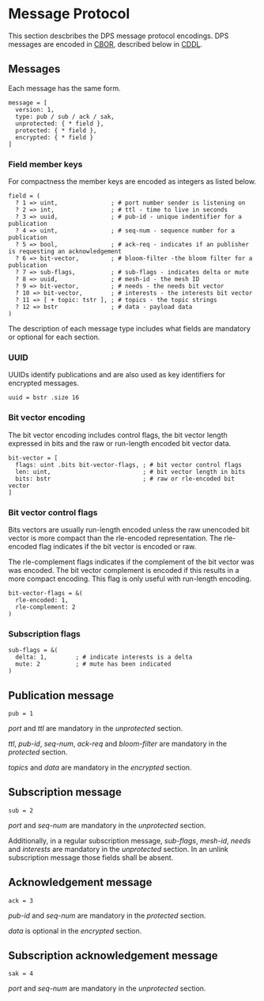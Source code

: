 # Message Protocol
This section descbribes the DPS message protocol encodings. DPS
messages are encoded in [CBOR](https://tools.ietf.org/html/rfc7049),
described below in
[CDDL](https://tools.ietf.org/html/draft-ietf-cbor-cddl-00).

## Messages
Each message has the same form.

~~~
message = [
  version: 1,
  type: pub / sub / ack / sak,
  unprotected: { * field },
  protected: { * field },
  encrypted: { * field }
]
~~~

### Field member keys
For compactness the member keys are encoded as integers as listed
below.

~~~
field = (
  ? 1 => uint,               ; # port number sender is listening on
  ? 2 => int,                ; # ttl - time to live in seconds
  ? 3 => uuid,               ; # pub-id - unique indentifier for a publication
  ? 4 => uint,               ; # seq-num - sequence number for a publication
  ? 5 => bool,               ; # ack-req - indicates if an publisher is requesting an acknowledgement
  ? 6 => bit-vector,         ; # bloom-filter -the bloom filter for a publication
  ? 7 => sub-flags,          ; # sub-flags - indicates delta or mute
  ? 8 => uuid,               ; # mesh-id - the mesh ID
  ? 9 => bit-vector,         ; # needs - the needs bit vector
  ? 10 => bit-vector,        ; # interests - the interests bit vector
  ? 11 => [ + topic: tstr ], ; # topics - the topic strings
  ? 12 => bstr               ; # data - payload data
)
~~~

The description of each message type includes what fields are
mandatory or optional for each section.

### UUID
UUIDs identify publications and are also used as key identifiers for
encrypted messages.

~~~
uuid = bstr .size 16
~~~

###  Bit vector encoding
The bit vector encoding includes control flags, the bit vector length
expressed in bits and the raw or run-length encoded bit vector data.

~~~
bit-vector = [
  flags: uint .bits bit-vector-flags, ; # bit vector control flags
  len: uint,                          ; # bit vector length in bits
  bits: bstr                          ; # raw or rle-encoded bit vector
]
~~~

### Bit vector control flags
Bits vectors are usually run-length encoded unless the raw unencoded
bit vector is more compact than the rle-encoded representation. The
rle-encoded flag indicates if the bit vector is encoded or raw.

The rle-complement flags indicates if the complement of the bit vector
was was encoded. The bit vector complement is encoded if this results
in a more compact encoding. This flag is only useful with run-length
encoding.

~~~
bit-vector-flags = &(
  rle-encoded: 1,
  rle-complement: 2
)
~~~

### Subscription flags

~~~
sub-flags = &(
  delta: 1,        ; # indicate interests is a delta
  mute: 2          ; # mute has been indicated
)
~~~

## Publication message

~~~
pub = 1
~~~

*port* and *ttl* are mandatory in the *unprotected* section.

*ttl*, *pub-id*, *seq-num*, *ack-req* and *bloom-filter* are
mandatory in the *protected* section.

*topics* and *data* are mandatory in the *encrypted* section.

## Subscription message

~~~
sub = 2
~~~

*port* and *seq-num* are mandatory in the *unprotected* section.

Additionally, in a regular subscription message, *sub-flags*,
*mesh-id*, *needs* and *interests* are mandatory in the *unprotected*
section.  In an unlink subscription message those fields shall be
absent.

## Acknowledgement message

~~~
ack = 3
~~~

*pub-id* and *seq-num* are mandatory in the *protected* section.

*data* is optional in the *encrypted* section.

## Subscription acknowledgement message

~~~
sak = 4
~~~

*port* and *seq-num* are mandatory in the *unprotected* section.
